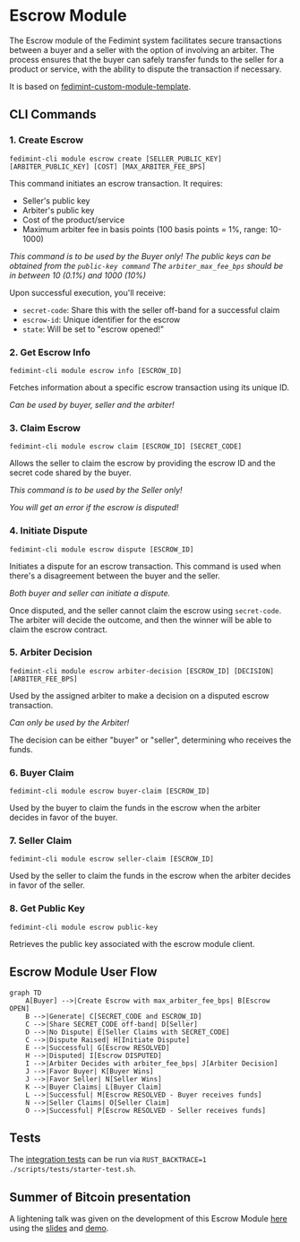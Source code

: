 # Escrow Module

The Escrow module of the Fedimint system facilitates secure transactions between a buyer and a seller with the option of involving an arbiter. The process ensures that the buyer can safely transfer funds to the seller for a product or service, with the ability to dispute the transaction if necessary.

It is based on [fedimint-custom-module-template](tab:https://github.com/fedimint/fedimint-custom-modules-example).

## CLI Commands

### 1. Create Escrow

`fedimint-cli module escrow create [SELLER_PUBLIC_KEY] [ARBITER_PUBLIC_KEY] [COST] [MAX_ARBITER_FEE_BPS]`

This command initiates an escrow transaction. It requires:
- Seller's public key
- Arbiter's public key
- Cost of the product/service
- Maximum arbiter fee in basis points (100 basis points = 1%, range: 10-1000)

*This command is to be used by the Buyer only!*
*The public keys can be obtained from the `public-key command`*
*The `arbiter_max_fee_bps` should be in between 10 (0.1%) and 1000 (10%)*

Upon successful execution, you'll receive:
- `secret-code`: Share this with the seller off-band for a successful claim
- `escrow-id`: Unique identifier for the escrow
- `state`: Will be set to "escrow opened!"

### 2. Get Escrow Info

`fedimint-cli module escrow info [ESCROW_ID]`

Fetches information about a specific escrow transaction using its unique ID.

*Can be used by buyer, seller and the arbiter!*

### 3. Claim Escrow

`fedimint-cli module escrow claim [ESCROW_ID] [SECRET_CODE]`

Allows the seller to claim the escrow by providing the escrow ID and the secret code shared by the buyer.

*This command is to be used by the Seller only!*

*You will get an error if the escrow is disputed!*

### 4. Initiate Dispute

`fedimint-cli module escrow dispute [ESCROW_ID]`

Initiates a dispute for an escrow transaction. This command is used when there's a disagreement between the buyer and the seller.

*Both buyer and seller can initiate a dispute.*

Once disputed, and the seller cannot claim the escrow using `secret-code`. The arbiter will decide the outcome, and then the winner will be able to claim the escrow contract.

### 5. Arbiter Decision

`fedimint-cli module escrow arbiter-decision [ESCROW_ID] [DECISION] [ARBITER_FEE_BPS]`

Used by the assigned arbiter to make a decision on a disputed escrow transaction.

*Can only be used by the Arbiter!*

The decision can be either "buyer" or "seller", determining who receives the funds.

### 6. Buyer Claim

`fedimint-cli module escrow buyer-claim [ESCROW_ID]`

Used by the buyer to claim the funds in the escrow when the arbiter decides in favor of the buyer.

### 7. Seller Claim

`fedimint-cli module escrow seller-claim [ESCROW_ID]`

Used by the seller to claim the funds in the escrow when the arbiter decides in favor of the seller.

### 8. Get Public Key

`fedimint-cli module escrow public-key`

Retrieves the public key associated with the escrow module client.


## Escrow Module User Flow

```mermaid
graph TD
    A[Buyer] -->|Create Escrow with max_arbiter_fee_bps| B[Escrow OPEN]
    B -->|Generate| C[SECRET_CODE and ESCROW_ID]
    C -->|Share SECRET_CODE off-band| D[Seller]
    D -->|No Dispute| E[Seller Claims with SECRET_CODE]
    C -->|Dispute Raised| H[Initiate Dispute]
    E -->|Successful| G[Escrow RESOLVED]
    H -->|Disputed| I[Escrow DISPUTED]
    I -->|Arbiter Decides with arbiter_fee_bps| J[Arbiter Decision]
    J -->|Favor Buyer| K[Buyer Wins]
    J -->|Favor Seller| N[Seller Wins]
    K -->|Buyer Claims| L[Buyer Claim]
    L -->|Successful| M[Escrow RESOLVED - Buyer receives funds]
    N -->|Seller Claims| O[Seller Claim]
    O -->|Successful| P[Escrow RESOLVED - Seller receives funds]
```

## Tests

The [integration tests](tab:https://github.com/harsh-ps-2003/escrow/blob/main/tests/tests/tests.rs) can be run via `RUST_BACKTRACE=1 ./scripts/tests/starter-test.sh`.

## Summer of Bitcoin presentation

A lightening talk was given on the development of this Escrow Module [here](https://bitcointv.com/w/dLn6MrHLQM76HUUPkToUVf) using the [slides](https://docs.google.com/presentation/d/1jbj0D3y24wbZSvQ5kA6YBvs_v-j77kPDdM2meuw527I/edit?usp=sharing) and [demo](https://drive.google.com/file/d/1R86Xwe-nbDikaIqXGRfa_IZ2i0q44FSY/view?usp=sharing).
